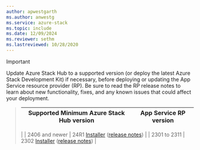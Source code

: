 ```yaml
---
author: apwestgarth
ms.author: anwestg
ms.service: azure-stack
ms.topic: include
ms.date: 12/09/2024
ms.reviewer: sethm
ms.lastreviewed: 10/28/2020
---
```

<!-- TODO - For each release: add AzS Hub build number, App Service RP version number, & corresponding App Service release notes text/link -->
> [!IMPORTANT]
> Update Azure Stack Hub to a supported version (or deploy the latest Azure Stack Development Kit) if necessary, before deploying or updating the App Service resource provider (RP). Be sure to read the RP release notes to learn about new functionality, fixes, and any known issues that could affect your deployment.

> | Supported Minimum Azure Stack Hub version | App Service RP version |
> |-----|---|
> | 
> | 2406 and newer | 24R1 [Installer](https://aka.ms/appsvcupdate24R1installer) ([release notes](../operator/app-service-release-notes-2024R1.md)) | 
> | 2301 to 2311 | 2302 [Installer](https://aka.ms/appsvcupdate2302installer) ([release notes](../operator/app-service-release-notes-2302.md)) |

